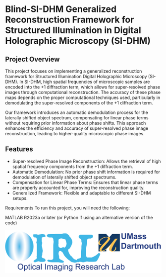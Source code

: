 # Blind-SI-DHM Generalized Reconstruction Framework for Structured Illumination in Digital Holographic Microscopy (SI-DHM)

## Project Overview
This project focuses on implementing a generalized reconstruction framework for Structured Illumination Digital Holographic Microscopy (SI-DHM). 
In SI-DHM, high spatial frequencies of microscopic samples are encoded into the +1 diffraction term, which allows for super-resolved phase images through computational reconstruction.
The accuracy of these phase maps depends on the proper computational techniques used, particularly in demodulating the super-resolved components of the +1 diffraction term.

Our framework introduces an automatic demodulation process for the laterally shifted object spectrum, compensating for linear phase terms without requiring prior information about phase shifts. This approach enhances the efficiency and accuracy of super-resolved phase image reconstruction, leading to higher-quality microscopic phase images.

## Features
- Super-resolved Phase Image Reconstruction: Allows the retrieval of high spatial frequency components from the +1 diffraction term.
- Automatic Demodulation: No prior phase shift information is required for demodulation of laterally shifted object spectrums.
- Compensation for Linear Phase Terms: Ensures that linear phase terms are properly accounted for, improving the reconstruction quality.
- Generalized Framework: Flexible and adaptable to different SI-DHM setups.

Requirements
To run this project, you will need the following:

MATLAB R2023a or later (or Python if using an alternative version of the code)

![Logo](/Images/logo_OIRL.png)
